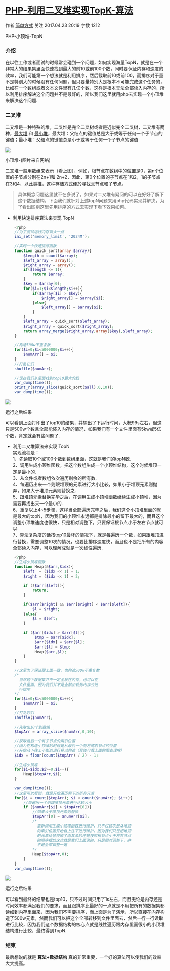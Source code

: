 # [PHP-利用二叉堆实现TopK-算法](http://www.jianshu.com/p/df71c71cdc57)

作者  [简单方式][0] 关注 2017.04.23 20:19  字数 1212  



PHP-小顶堆-TopN

### 介绍

在以往工作或者面试的时候常会碰到一个问题，如何实现海量TopN，就是在一个非常大的结果集里面快速找到最大的前10或前100个数，同时要保证内存和速度的效率，我们可能第一个想法就是利用排序，然后截取前10或前100，而排序对于量不是特别大的时候没有任何问题，但只要量特别大是根本不可能完成这个任务的，比如在一个数组或者文本文件里有几亿个数，这样是根本无法全部读入内存的，所以利用排序解决这个问题并不是最好的，所以我们这里就用php去实现一个小顶堆来解决这个问题.

### 二叉堆

二叉堆是一种特殊的堆，二叉堆是完全二叉树或者是近似完全二叉树，二叉堆有两种，[最大堆][2] 和 [最小堆][3]，最大堆：父结点的键值总是大于或等于任何一个子节点的键值；最小堆：父结点的键值总是小于或等于任何一个子节点的键值

![][4]



小顶堆-(图片来自网络)

二叉堆一般用数组来表示（看上图），例如，根节点在数组中的位置是0，第n个位置的子节点分别在2n+1和 2n+2，因此，第0个位置的子节点在1和2，1的子节点在3和4，以此类推，这种存储方式便於寻找父节点和子节点。

> 具体概念问题这里就不在多说了，如果对二叉堆有疑问的可以在好好了解下这个数据结构，下面我们就针对上述topN问题来用php代码实现并解决，为了看出区别这里先用排序的方式去实现下看下效果如何。

* 利用快速排序算法来实现 TopN

```php
    <?php
    //为了测试运行内存调大一点
    ini_set('memory_limit', '2024M');
    
    //实现一个快速排序函数
    function quick_sort(array $array){
        $length = count($array);
        $left_array = array();
        $right_array = array();
        if($length <= 1){
            return $array;
        }
        $key = $array[0];
        for($i=1;$i<$length;$i++){
            if($array[$i] > $key){
                $right_array[] = $array[$i];
            }else{
                $left_array[] = $array[$i];
            }
        }
        $left_array = quick_sort($left_array);
        $right_array = quick_sort($right_array);
        return array_merge($right_array,array($key),$left_array);    
    }
    
    //构造500w不重复数
    for($i=0;$i<5000000;$i++){
        $numArr[] = $i;    
    }
    //打乱它们
    shuffle($numArr);
    
    //现在我们从里面找到top10最大的数
    var_dump(time());
    print_r(array_slice(quick_sort($all),0,10));
    var_dump(time());
```
![][5]



运行之后结果

可以看到上面打印出了top10的结果，并输出了下运行时间，大概99s左右，但这只是500w个数且全部能装入内存的情况，如果我们有一个文件里面有5kw或5亿个数，肯定就会有些问题了.

* 利用二叉堆算法来实现 TopN  
实现流程是：  
1、先读取10个或100个数到数组里面，这就是我们的topN数.  
2、调用生成小顶堆函数，把这个数组生成一个小顶堆结构，这个时候堆顶一定是最小的.  
3、从文件或者数组依次遍历剩余的所有数.  
4、每遍历出来一个则跟堆顶的元素进行大小比较，如果小于堆顶元素则抛弃，如果大于堆顶元素则替换之.  
5、跟堆顶元素替换完毕之后，在调用生成小顶堆函数继续生成小顶堆，因为需要再找出来一个最小的.  
6、重复以上4~5步骤，这样当全部遍历完毕之后，我们这个小顶堆里面的就是最大的topN，因为我们的小顶堆永远都是排除最小的留下最大的，而且这个调整小顶堆速度也很快，只是相对调整下，只要保证根节点小于左右节点就可以.  
7、算法复杂度的话按top10最坏的情况下，就是每遍历一个数，如果跟堆顶进行替换，需要调整10次的情况，也要比排序速度快，而且也不是把所有的内容全部读入内存，可以理解成就是一次线性遍历.

```php
    <?php
    //生成小顶堆函数
    function Heap(&$arr,$idx){
        $left  = ($idx << 1) + 1;
        $right = ($idx << 1) + 2;
    
        if (!$arr[$left]){
            return;
        }
    
        if($arr[$right] && $arr[$right] < $arr[$left]){
            $l = $right;
        }else{
            $l = $left;
        }
    
        if ($arr[$idx] > $arr[$l]){
             $tmp = $arr[$idx]; 
             $arr[$idx] = $arr[$l];
             $arr[$l] = $tmp;
             Heap($arr,$l);
        }
    }
    
    //这里为了保证跟上面一致，也构造500w不重复数
    /*
      当然这个数据集并不一定全放在内存，也可以在
      文件里面，因为我们并不是全部加载到内存去进
      行排序
    */
    for($i=0;$i<5000000;$i++){
        $numArr[] = $i;    
    }
    //打乱它们
    shuffle($numArr);
    
    //先取出10个到数组
    $topArr = array_slice($numArr,0,10);
    
    //获取最后一个有子节点的索引位置
    //因为在构造小顶堆的时候是从最后一个有左或右节点的位置
    //开始从下往上不断的进行移动构造（具体可看上面的图去理解）
    $idx = floor(count($topArr) / 2) - 1;
    
    //生成小顶堆
    for($i=$idx;$i>=0;$i--){
        Heap($topArr,$i);
    }
    
    var_dump(time());
    //这里可以看到，就是开始遍历剩下的所有元素
    for($i = count($topArr); $i < count($numArr); $i++){
        //每遍历一个则跟堆顶元素进行比较大小
        if ($numArr[$i] > $topArr[0]){
            //如果大于堆顶元素则替换
            $topArr[0] = $numArr[$i];
            /*
              重新调用生成小顶堆函数进行维护，只不过这次是从堆顶
              的索引位置开始自上往下进行维护，因为我们只是把堆顶
              的元素给替换掉了而其余的还是按照根节点小于左右节点
              的顺序摆放这也就是我们上面说的，只是相对调整下，并
              不是全部调整一遍
            */
            Heap($topArr,0);
        }
    }
    var_dump(time());
```

![][6]



运行之后结果

可以看到最终的结果也是top10，只不过时间只用了1s左右，而且无论是内存还是时间效率都满足我们的要求，而且跟排序比最好的一点就是不用把所有的数据集都读如到内存里面来，因为我们不需要排序，而上面是为了演示，所以直接在内存构造了500w元素，然而我们可以把这个全部转移到文件里面去，然后一行一行读取进行比较，因为我们这个数据结构的核心点就是线性遍历跟内存里面很小的小顶堆结构进行比较，最终得到TopN.

### 结束

最后想说的就是 **算法+数据结构** 真的非常重要，一个好的算法可以使我们的效率大大提高。

[0]: /u/9642a0c8db39
[2]: http://baike.baidu.com/item/%E6%9C%80%E5%A4%A7%E5%A0%86/4633143
[3]: http://baike.baidu.com/item/%E6%9C%80%E5%B0%8F%E5%A0%86
[4]: ../img/2416964-665f4eb59de7a8c1.jpg
[5]: ../img/2416964-0e191bb502bb100e.png
[6]: ../img/2416964-0fbc748b399eca26.png